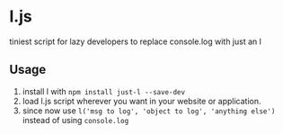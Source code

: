 # l.js
tiniest script for lazy developers to replace console.log with just an l

## Usage
1. install l with `npm install just-l --save-dev`
1. load l.js script wherever you want in your website or application.
1. since now use `l('msg to log', 'object to log', 'anything else')` instead of using `console.log`
